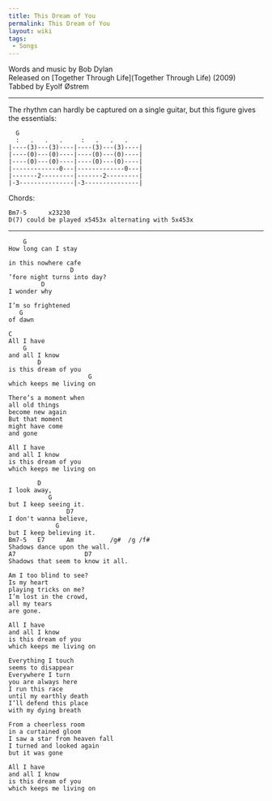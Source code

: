 ```yaml
---
title: This Dream of You
permalink: This Dream of You
layout: wiki
tags:
 - Songs
---
```


Words and music by Bob Dylan  
Released on [Together Through Life](Together Through Life)
(2009)  
Tabbed by Eyolf Østrem

* * * * *

The rhythm can hardly be captured on a single guitar, but this figure
gives the essentials:

      G
      :   .   .   .     :   .   .   .
    |----(3)---(3)----|----(3)---(3)----|
    |----(0)---(0)----|----(0)---(0)----|
    |----(0)---(0)----|----(0)---(0)----|
    |-------------0---|-------------0---|
    |-------2---------|-------2---------|
    |-3---------------|-3---------------|

Chords:

    Bm7-5      x23230
    D(7) could be played x5453x alternating with 5x453x

* * * * *

        G
    How long can I stay

    in this nowhere cafe
                     D
    ’fore night turns into day?
             D
    I wonder why

    I’m so frightened
       G
    of dawn

    C
    All I have
        G
    and all I know
            D
    is this dream of you
                          G
    which keeps me living on

    There’s a moment when
    all old things
    become new again
    But that moment
    might have come
    and gone

    All I have
    and all I know
    is this dream of you
    which keeps me living on

            D
    I look away,
               G
    but I keep seeing it.
                    D7
    I don't wanna believe,
                 G
    but I keep believing it.
    Bm7-5   E7      Am          /g#  /g /f#
    Shadows dance upon the wall.
    A7                   D7
    Shadows that seem to know it all.

    Am I too blind to see?
    Is my heart
    playing tricks on me?
    I’m lost in the crowd,
    all my tears
    are gone.

    All I have
    and all I know
    is this dream of you
    which keeps me living on

    Everything I touch
    seems to disappear
    Everywhere I turn
    you are always here
    I run this race
    until my earthly death
    I’ll defend this place
    with my dying breath

    From a cheerless room
    in a curtained gloom
    I saw a star from heaven fall
    I turned and looked again
    but it was gone

    All I have
    and all I know
    is this dream of you
    which keeps me living on
